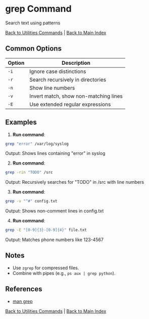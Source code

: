 # grep Command

Search text using patterns

[Back to Utilities Commands](./index.md) | [Back to Main Index](../../README.md)

## Common Options

| Option | Description |
|--------|-------------|
| `-i` | Ignore case distinctions |
| `-r` | Search recursively in directories |
| `-n` | Show line numbers |
| `-v` | Invert match, show non-matching lines |
| `-E` | Use extended regular expressions |

## Examples
1. **Run command**:
```bash
grep "error" /var/log/syslog
```
Output: Shows lines containing "error" in syslog

2. **Run command**:
```bash
grep -rin "TODO" /src
```
Output: Recursively searches for "TODO" in /src with line numbers

3. **Run command**:
```bash
grep -v "^#" config.txt
```
Output: Shows non-comment lines in config.txt

4. **Run command**:
```bash
grep -E "[0-9]{3}-[0-9]{4}" file.txt
```
Output: Matches phone numbers like 123-4567


## Notes
- Use `zgrep` for compressed files.
- Combine with pipes (e.g., `ps aux | grep python`).

## References
- [man grep](https://man7.org/linux/man-pages/man1/grep.1.html)

[Back to Utilities Commands](../index.md) | [Back to Main Index](../../README.md)